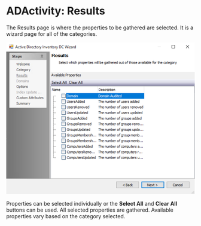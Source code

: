# ADActivity: Results

The Results page is where the properties to be gathered are selected. It is a wizard page for all of the categories.

![Active Directory Activity DC wizard Results page](/static/img/product_docs/accessanalyzer/accessanalyzer/enterpriseauditor/admin/datacollector/adinventory/results.png)

Properties can be selected individually or the __Select All__ and __Clear All__ buttons can be used. All selected properties are gathered. Available properties vary based on the category selected.

